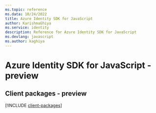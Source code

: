 ```yaml
---
ms.topic: reference
ms.data: 10/24/2022
title: Azure Identity SDK for JavaScript
author: KarishmaGhiya
ms.service: identity
description: Reference for Azure Identity SDK for JavaScript
ms.devlang: javascript
ms.author: kaghiya
---
```

# Azure Identity SDK for JavaScript - preview

## Client packages - preview
[!INCLUDE [client-packages](identity-client-index.md)]